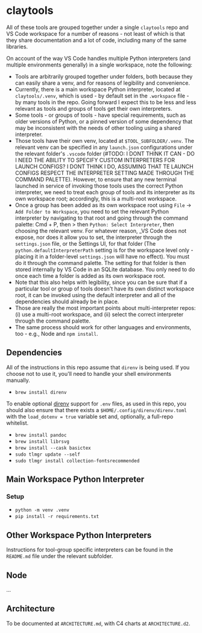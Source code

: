 # claytools

All of these tools are grouped together under a single `claytools` repo and VS Code workspace for a number of reasons - not least of which is that they share documentation and a lot of code, including many of the same libraries.

On account of the way VS Code handles multiple Python interpreters (and multiple environments generally) in a single workspace, note the following:

- Tools are arbitrarily grouped together under folders, both because they can easily share a venv, and for reasons of legibility and convenience.
- Currently, there is a main workspace Python interpreter, located at `claytools/.venv`, which is used - by default set in the `.workspace` file - by many tools in the repo.  Going forward I expect this to be less and less relevant as tools and groups of tools get their own interpreters.
- Some tools - or groups of tools - have special requirements, such as older versions of Python, or a pinned version of some dependency that may be inconsistent with the needs of other tooling using a shared interpreter.
- Those tools have their own venv, located at `$TOOL_SUBFOLDER/.venv`.  The relevant venv can be specified in any `launch.json` configurations under the relevant folder's `.vscode` folder (#TODO: I DONT THINK IT CAN - DO I NEED THE ABILITY TO SPECIFY CUSTOM INTERPRETERS FOR LAUNCH CONFIGS? I DONT THINK I DO, ASSUMING THAT TE LAUNCH CONFIGS RESPECT THE INTERPRETER SETTING MADE THROUGH THE COMMAND PALETTE).  However, to ensure that any new terminal launched in service of invoking those tools uses the correct Python interpreter, we need to treat each group of tools and its interpreter as its own workspace root; accordingly, this is a multi-root workspace.
- Once a group has been added as its own workspace root using `File` -> `Add Folder to Workspace`, you need to set the relevant Python interpreter by navigating to that root and going through the command palette: Cmd + P, then > then `Python: Select Interpreter`, then choosing the relevant venv.  For whatever reason, _VS Code does not expose, nor does it allow you to set, the interpreter through the `settings.json` file, or the Settings UI, for that folder (The `python.defaultInterpreterPath` setting is for the workspace level only - placing it in a folder-level `settings.json` will have no effect).  You must do it through the command palette.  The setting for that folder is then stored internally by VS Code in an SQLite database.  You only need to do once each time a folder is added as its own workspace root.
- Note that this also helps with legibility, since you can be sure that if a particular tool or group of tools doesn't have its own distinct workspace root, it can be invoked using the default interpreter and all of the dependencies should already be in place.
- Those are really the most important points about multi-interpreter repos: (i) use a multi-root workspace, and (ii) select the correct interpreter through the command palette.
- The same process should work for other languages and environments, too - e.g., Node and `npm install`.

## Dependencies

All of the instructions in this repo assume that `direnv` is being used.  If you choose not to use it, you'll need to handle your shell environments manually.

- `brew install direnv`

To enable optional [direnv](https://direnv.net) support for `.env` files, as used in this repo, you should also ensure that there exists a `$HOME/.config/direnv/direnv.toml` with the `load_dotenv = true` variable set and, optionally, a full-repo whitelist.

- `brew install pandoc`
- `brew install librsvg`
- `brew install --cask basictex`
- `sudo tlmgr update --self`
- `sudo tlmgr install collection-fontsrecommended`

## Main Workspace Python Interpreter

### Setup

- `python -m venv .venv`
- `pip install -r requirements.txt`

## Other Workspace Python Interpreters

Instructions for tool-group specific interpreters can be found in the `README.md` file under the relevant subfolder.

## Node

...

## Architecture

To be documented at `ARCHITECTURE.md`, with C4 charts at `ARCHITECTURE.d2`.
